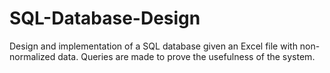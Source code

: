 # SQL-Database-Design
Design and implementation of a SQL database given an Excel file with non-normalized data. Queries are made to prove the usefulness of the system.
